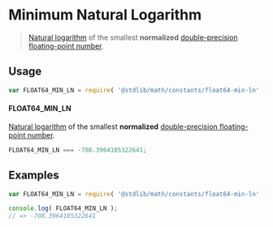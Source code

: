 # Minimum Natural Logarithm

> [Natural logarithm][natural-logarithm] of the smallest __normalized__ [double-precision floating-point number][ieee754].

<section class="usage">

## Usage

``` javascript
var FLOAT64_MIN_LN = require( '@stdlib/math/constants/float64-min-ln' );
```

#### FLOAT64_MIN_LN

[Natural logarithm][natural-logarithm] of the smallest __normalized__ [double-precision floating-point number][ieee754].

``` javascript
FLOAT64_MIN_LN === -708.3964185322641;
```

<!-- </usage> -->


<section class="examples">

## Examples

<!-- TODO: better example -->

``` javascript
var FLOAT64_MIN_LN = require( '@stdlib/math/constants/float64-min-ln' );

console.log( FLOAT64_MIN_LN );
// => -708.3964185322641
```

<!-- </examples> -->


<section class="links">

[ieee754]: http://en.wikipedia.org/wiki/IEEE_754-1985
[natural-logarithm]: https://en.wikipedia.org/wiki/Natural_logarithm

<!-- </links> -->
